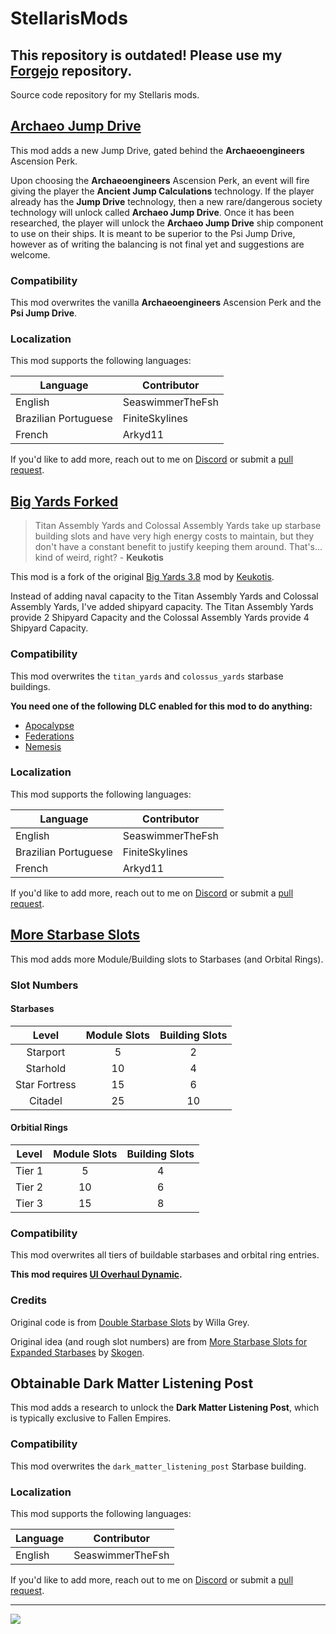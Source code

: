 # StellarisMods

## This repository is outdated! Please use my [Forgejo](https://www.coastalcommits.com/Sea/StellarisMods) repository.

Source code repository for my Stellaris mods.

## [Archaeo Jump Drive](https://steamcommunity.com/sharedfiles/filedetails/?id=2974656285)

This mod adds a new Jump Drive, gated behind the __Archaeoengineers__ Ascension Perk.

Upon choosing the __Archaeoengineers__ Ascension Perk, an event will fire giving the player the __Ancient Jump Calculations__ technology. If the player already has the __Jump Drive__ technology, then a new rare/dangerous society technology will unlock called __Archaeo Jump Drive__. Once it has been researched, the player will unlock the __Archaeo Jump Drive__ ship component to use on their ships. It is meant to be superior to the Psi Jump Drive, however as of writing the balancing is not final yet and suggestions are welcome.

### Compatibility

This mod overwrites the vanilla __Archaeoengineers__ Ascension Perk and the __Psi Jump Drive__.

### Localization

This mod supports the following languages:

| __Language__  | __Contributor__ |
| ------------- | ------------- |
| English  | SeaswimmerTheFsh  |
| Brazilian Portuguese  | FiniteSkylines  |
| French | Arkyd11 |

If you'd like to add more, reach out to me on [Discord](https://discord.com/invite/DCHChT5mM5) or submit a [pull request](https://github.com/SeaswimmerTheFsh/StellarisMods/pulls).

## [Big Yards Forked](https://steamcommunity.com/sharedfiles/filedetails/?id=2976268363)

> Titan Assembly Yards and Colossal Assembly Yards take up starbase building slots and have very high energy costs to maintain, but they don't have a constant benefit to justify keeping them around. That's... kind of weird, right?
\- __Keukotis__

This mod is a fork of the original [Big Yards 3.8](https://steamcommunity.com/sharedfiles/filedetails/?id=2975469306) mod by [Keukotis](https://steamcommunity.com/id/Keukotis).

Instead of adding naval capacity to the Titan Assembly Yards and Colossal Assembly Yards, I've added shipyard capacity. The Titan Assembly Yards provide 2 Shipyard Capacity and the Colossal Assembly Yards provide 4 Shipyard Capacity.

### Compatibility

This mod overwrites the ``titan_yards`` and ``colossus_yards`` starbase buildings.

__You need one of the following DLC enabled for this mod to do anything:__

* [Apocalypse](https://store.steampowered.com/app/716670/Stellaris_Apocalypse/)
* [Federations](https://store.steampowered.com/app/1140001/Stellaris_Federations/)
* [Nemesis](https://store.steampowered.com/app/1522090/Stellaris_Nemesis/)

### Localization

This mod supports the following languages:

| __Language__  | __Contributor__ |
| ------------- | ------------- |
| English  | SeaswimmerTheFsh  |
| Brazilian Portuguese  | FiniteSkylines  |
| French | Arkyd11 |

If you'd like to add more, reach out to me on [Discord](https://discord.com/invite/DCHChT5mM5) or submit a [pull request](https://github.com/SeaswimmerTheFsh/StellarisMods/pulls).

## [More Starbase Slots](https://steamcommunity.com/sharedfiles/filedetails/?id=2975397565)

This mod adds more Module/Building slots to Starbases (and Orbital Rings).

### Slot Numbers

#### Starbases

| __Level__  | __Module Slots__ | __Building Slots__ |
| :-------------: | :-------------: | :-------------: |
| Starport  | 5  | 2  |
| Starhold  | 10  | 4  |
| Star Fortress  | 15  | 6  |
| Citadel  | 25  | 10  |

#### Orbitial Rings

| __Level__  | __Module Slots__ | __Building Slots__ |
| :-------------: | :-------------: | :-------------: |
| Tier 1  | 5  | 4  |
| Tier 2  | 10  | 6  |
| Tier 3  | 15  | 8  |

### Compatibility

This mod overwrites all tiers of buildable starbases and orbital ring entries.

__This mod requires [UI Overhaul Dynamic](https://steamcommunity.com/sharedfiles/filedetails/?id=1623423360).__

### Credits

Original code is from [Double Starbase Slots](https://steamcommunity.com/sharedfiles/filedetails/?id=2960916028) by Willa Grey.

Original idea (and rough slot numbers) are from [More Starbase Slots for Expanded Starbases](https://steamcommunity.com/sharedfiles/filedetails/?id=2808547642) by [Skogen](https://steamcommunity.com/id/Skogen787).

## Obtainable Dark Matter Listening Post

This mod adds a research to unlock the __Dark Matter Listening Post__, which is typically exclusive to Fallen Empires.

### Compatibility

This mod overwrites the ``dark_matter_listening_post`` Starbase building.

### Localization

This mod supports the following languages:

| __Language__  | __Contributor__ |
| ------------- | ------------- |
| English  | SeaswimmerTheFsh  |

If you'd like to add more, reach out to me on [Discord](https://discord.com/invite/DCHChT5mM5) or submit a [pull request](https://github.com/SeaswimmerTheFsh/StellarisMods/pulls).

___
[<img src="https://i.imgur.com/4Und3QN.png">](https://discord.gg/bHVez2C)
